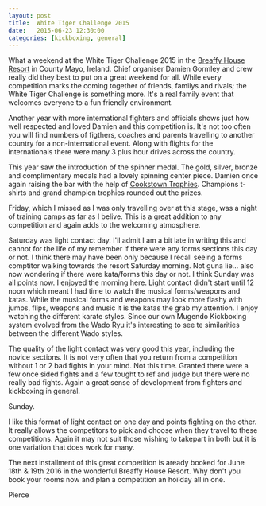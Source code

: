 ```yaml
---
layout: post
title:  White Tiger Challenge 2015
date:   2015-06-23 12:30:00
categories: [kickboxing, general]
---
```


What a weekend at the White Tiger Challenge 2015 in the [Breaffy House Resort](http://www.breaffyhouseresort.com/) in County Mayo, Ireland. Chief organiser Damien Gormley and crew really did they best to put on a great weekend for all. While every competition marks the coming together of friends, familys and rivals; the White Tiger Challenge is something more. It's a real family event that welcomes everyone to a fun friendly environment.

Another year with more international fighters and officials shows just how well respected and loved Damien and this competition is. It's not too often you will find numbers of figthers, coaches and parents travelling to another country for a non-international event. Along with flights for the internationals there were many 3 plus hour drives across the country.

This year saw the introduction of the spinner medal. The gold, silver, bronze and complimentary medals had a lovely spinning center piece. Damien once again raising the bar with the help of [Cookstown Trophies](http://www.cookstowntrophies.com). Champions t-shirts and grand champion trophies rounded out the prizes.

Friday, which I missed as I was only travelling over at this stage, was a night of training camps as far as I belive. This is a great addition to any competition and again adds to the welcoming atmosphere.

Saturday was light contact day. I'll admit I am a bit late in writing this and cannot for the life of my remember if there were any forms sections this day or not. I think there may have been only because I recall seeing a forms comptitor walking towards the resort Saturday morning. Not guna lie... also now wondering if there were kata/forms this day or not. I think Sunday was all points now. I enjoyed the morning here. Light contact didn't start until 12 noon which meant I had time to watch the musical forms/weapons and katas. While the musical forms and weapons may look more flashy with jumps, flips, weapons and music it is the katas the grab my attention. I enjoy watching the different karate styles. Since our own Mugendo Kickboxing system evolved from the Wado Ryu it's interesting to see te similarities between the different Wado styles.

The quality of the light contact was very good this year, including the novice sections. It is not very often that you return from a competition without 1 or 2 bad fights in your mind. Not this time. Granted there were a few once sided fights and a few tought to ref and judge but there were no really bad fights. Again a great sense of development from fighters and kickboxing in general.

Sunday. 

I like this format of light contact on one day and points fighting on the other. It really allows the competitors to pick and choose when they travel to these competitions. Again it may not suit those wishing to takepart in both but it is one variation that does work for many.

The next installment of this great competition is aready booked for June 18th & 19th 2016 in the wonderful Breaffy House Resort. Why don't you book your rooms now and plan a competition an hoilday all in one.

Pierce